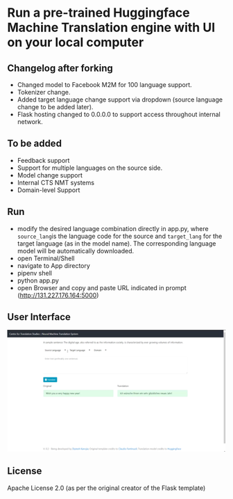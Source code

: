 # Run a pre-trained Huggingface Machine Translation engine with UI on your local computer

## Changelog after forking

- Changed model to Facebook M2M for 100 language support.
- Tokenizer change.
- Added target language change support via dropdown (source language change to be added later).
- Flask hosting changed to 0.0.0.0 to support access throughout internal network.

## To be added

- Feedback support
- Support for multiple languages on the source side.
- Model change support
- Internal CTS NMT systems
- Domain-level Support
## Run
- modify the desired language combination directly in app.py, where `source_lang`is the language code for the source and `target_lang` for the target language (as in the model name). The corresponding language model will be automatically downloaded.
- open Terminal/Shell
- navigate to App directory
- pipenv shell
- python app.py
- open Browser and copy and paste URL indicated in prompt (http://131.227.176.164:5000)

## User Interface

![alt text](screen.png?raw=true "User Interface")

## License
Apache License 2.0 (as per the original creator of the Flask template)
 
